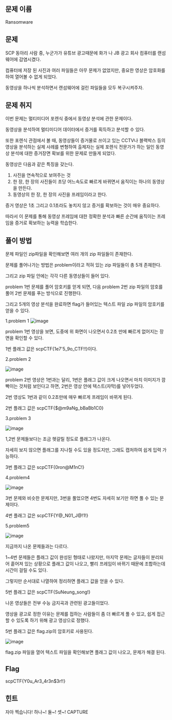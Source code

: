 ## **문제 이름**

Ransomware



## 문제 

SCP 동아리 사람 중, 누군가가 유튜브 광고때문에 화가 나 JB 광고 회사 컴퓨터를 랜섬웨어에 감염시켰다.

컴퓨터에 저장 된 사진과 여러 파일들은 아무 문제가 없었지만, 중요한 영상은 암호화를 하여 열어볼 수 없게 되었다.

동영상을 하나씩 분석하면서 랜섬웨어에 걸린 파일들을 모두 복구시켜주자.

 



## 문제 취지

이번 문제는 멀티미디어 포렌식 중에서 동영상 분석에 관한 문제이다.

동영상을 분석하여 멀티미디어 데이터에서 증거를 획득하고 분석할 수 있다.

또한 포렌식 관점에서 볼 때, 동영상들이 증거물로 쓰이고 있는 CCTV나 블랙박스 등의 영상을 분석하는 실제 사례를 변형하여 출제자는 실제 포렌식 전문가가 하는 일인 동영상 분석에 대한 증거장면 확보를 위한 문제로 만들게 되었다.

동영상은 다음과 같은 특징을 갖는다.

1. 사진을 연속적으로 보여주는 것
2. 한 장, 한 장의 사진들이 초당 어느속도로 빠르게 바뀌면서 움직이는 하나의 동영상을 만든다.
3. 동영상의 한 장, 한 장의 사진을 프레임이라고 한다.

증거 영상은 1초 그리고 0.1초라도 놓치지 않고 증거를 확보하는 것이 매우 중요하다.

따라서 이 문제를 통해 동영상 프레임에 대한 정확한 분석과 빠른 순간에 움직이는 프레임을 증거로 확보하는 능력을 학습한다.



## 풀이 방법

문제 파일인 zip파일을 확인해보면 여러 개의 zip 파일들이 존재한다.

문제를 풀어나가는 방법은 problem이라고 적혀 있는 zip 파일들이 총 5개 존재한다.

그리고 zip 파일 안에는 각각 다른 동영상들이 들어 있다.

problem 1번 문제를 풀어 암호키를 얻게 되면, 다음 problem 2번 zip 파일의 암호를 풀어 2번 문제를 푸는 방식으로 진행한다.

그리고 5개의 영상 분석을 완료하면 flag가 들어있는 텍스트 파일 zip 파일의 암호키를 얻을 수 있다.



1.problem 1 
![image](https://user-images.githubusercontent.com/40850499/67264377-e220cf80-f4e5-11e9-9d3e-fcabd7def1ca.png)




problem 1번 영상을 보면, 도중에 위 화면이 나오면서 0.2초 만에 빠르게 없어지는 장면을 확인할 수 있다. 

1번 플래그 값은 scpCTF{1e7'5_9o_CTF!!}이다.



2.problem 2 

![image](https://user-images.githubusercontent.com/40850499/67264382-e64ced00-f4e5-11e9-86b4-bdb091c1aa2d.png)

problem 2번 영상은 1번과는 달리, 1번은 플래그 값이 크게 나오면서 마치 이미지가 깜빡이는 것처럼 보인다고 하면, 2번은 영상 안에 텍스트(자막)를 넣어두었다. 

2번 영상도 1번과 같이 0.2초만에 매우 빠르게 프레임이 바뀌게 된다.

2번 플래그 값은 scpCTF{$@m9aNg_bBaBb1C0}



3.problem 3

![image](https://user-images.githubusercontent.com/40850499/67264392-ec42ce00-f4e5-11e9-9b5b-e68d5b0bb237.png)

1,2번 문제들보다는 조금 헷갈릴 정도로 플래그가 나온다.

자세히 보지 않으면 플래그를 지나칠 수도 있을 정도지만, 그래도 캡처하여 쉽게 입력 가능하다.

3번 플래그 값은 scpCTF{0ron@M1nC!}



4.problem4

![image](https://user-images.githubusercontent.com/40850499/67264395-f06eeb80-f4e5-11e9-8d82-747a50355790.png)

3번 문제와 비슷한 문제지만, 3번을 풀었으면 4번도 자세히 보기만 하면 풀 수 있는 문제이다.

4번 플래그 값은  scpCTF{Y@_N01_J@!1!}



5.problem5

![image](https://user-images.githubusercontent.com/40850499/67264398-f2d14580-f4e5-11e9-83ef-aab9832759da.png)

지금까지 나온 문제들과는 다르다.

1~4번 문제들은 플래그 값이 완성된 형태로 나왔지만, 마지막 문제는 글자들이 분리되어 흩어져 있는 상황으로 플래그 값이 나오고, 빨리 프레임이 바뀌기 때문에 조합하는데 시간이 걸릴 수도 있다.

그렇지만 순서대로 나열하여 정리하면 플래그 값을 얻을 수 있다.

5번 플래그 값은 scpCTF{SuNeung_song!}

나온 영상들은 전부 수능 금지곡과 관련된 광고들이었다.

영상을 광고로 정한 이유는 문제를 접하는 사람들이 좀 더 빠르게 풀 수 있고, 쉽게 접근할 수 있도록 하기 위해 광고 영상으로 정했다.

5번 플래그 값은 flag.zip의 암호키로 사용된다.

![image](https://user-images.githubusercontent.com/40850499/67264402-f5cc3600-f4e5-11e9-820f-aa51d2a0e937.png)



flag.zip 파일을 열어 텍스트 파일을 확인해보면 플래그 값이 나오고, 문제가 해결 된다.



 

## Flag

scpCTF{Y0u_Ar3_4r3n$3r!!}



## 힌트

자아 찍습니다! 하나~! 둘~! 셋~! CAPTURE 







